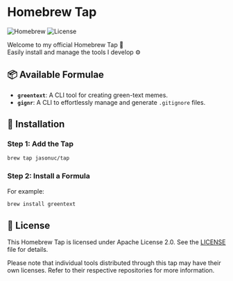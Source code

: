 # Homebrew Tap

![Homebrew](https://img.shields.io/badge/Homebrew-Tap-brightgreen?logo=homebrew)
![License](https://img.shields.io/github/license/jasonuc/homebrew-tap)

Welcome to my official Homebrew Tap 🎉  
Easily install and manage the tools I develop ⚙️

## 📦 Available Formulae

- **`greentext`**: A CLI tool for creating green-text memes.
- **`gignr`**: A CLI to effortlessly manage and generate `.gitignore` files.

## 🚀 Installation

### Step 1: Add the Tap

```bash
brew tap jasonuc/tap
```

### Step 2: Install a Formula

For example:

```bash
brew install greentext
```

## 📜 License

This Homebrew Tap is licensed under Apache License 2.0. See the [LICENSE](LICENSE) file for details.

Please note that individual tools distributed through this tap may have their own licenses. Refer to their respective repositories for more information.
